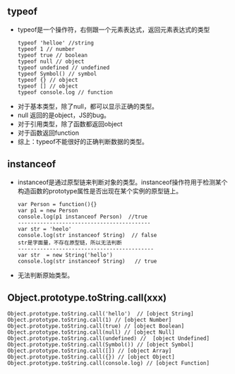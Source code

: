 ## typeof

- typeof是一个操作符，右侧跟一个元素表达式，返回元素表达式的类型
  ```
  typeof 'helloe' //string
  typeof 1 // number
  typeof true // boolean
  typeof null // object
  typeof undefined // undefined
  typeof Symbol() // symbol
  typeof {} // object
  typeof [] // object
  typeof console.log // function
  ```
- 对于基本类型，除了null，都可以显示正确的类型。
- null 返回的是object，JS的bug。
- 对于引用类型，除了函数都返回object
- 对于函数返回function
- 综上：typeof不能很好的正确判断数据的类型。

## instanceof

- instanceof是通过原型链来判断对象的类型。instanceof操作符用于检测某个构造函数的prototype属性是否出现在某个实例的原型链上。
  ```
  var Person = function(){}
  var p1 = new Person
  console.log(p1 instanceof Person)  //true
  ------------------------------------------
  var str = 'heelo'
  console.log(str instanceof String)  // false
  str是字面量，不存在原型链，所以无法判断
  -------------------------------------------
  var str  = new String('hello')
  console.log(str instanceof String)   // true
  ```
- 无法判断原始类型。


## Object.prototype.toString.call(xxx)

  ```
  Object.prototype.toString.call('hello')  // [object String]
  Object.prototype.toString.call(1) // [object Number]
  Object.prototype.toString.call(true) // [object Boolean]
  Object.prototype.toString.call(null) // [object Null]
  Object.prototype.toString.call(undefined) //  [object Undefined]
  Object.prototype.toString.call(Symbol()) // [object Symbol]
  Object.prototype.toString.call([]) // [object Array]
  Object.prototype.toString.call({}) // [object Object]
  Object.prototype.toString.call(console.log) // [object Function]
  ```







